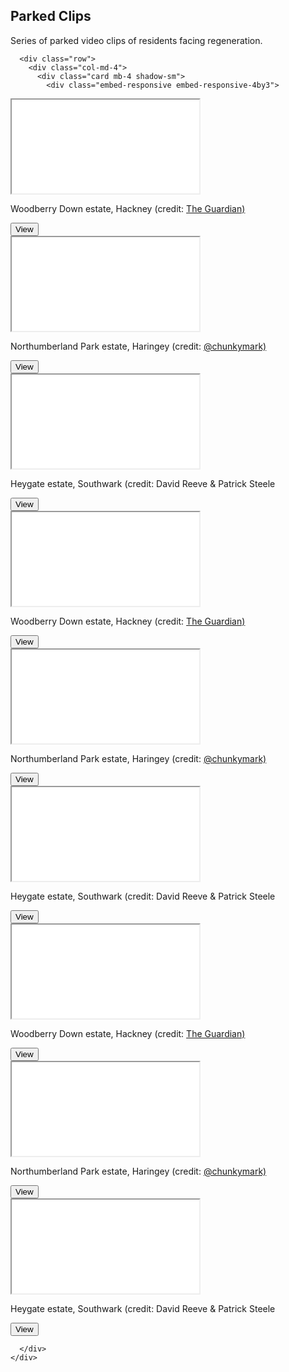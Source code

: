 


<main role="main">

  <section class="jumbotron text-center">
    <div class="container">
      <h1>Parked Clips</h1>
      <p class="lead text-muted">Series of parked video clips of residents facing regeneration.</p>
    </div>
  </section>

  <div class="album py-5 bg-light">
    <div class="container">

      <div class="row">
        <div class="col-md-4">
          <div class="card mb-4 shadow-sm">
            <div class="embed-responsive embed-responsive-4by3">
  <iframe class="embed-responsive-item" src="/images/woodberrydownclip.mp4" allowfullscreen></iframe>
</div>
            <div class="card-body">
              <p class="card-text">Woodberry Down estate, Hackney (credit: <a href="https://www.theguardian.com/society/2014/may/18/-sp-truth-about-gentrification-how-woodberry-down-became-woodberry-park">The Guardian)</a></p>
              <div class="d-flex justify-content-between align-items-center">
                <div class="btn-group">
                  <button type="button" class="btn btn-sm btn-outline-secondary">View</button>
                </div>
              </div>
            </div>
          </div>
        </div>
        <div class="col-md-4">
          <div class="card mb-4 shadow-sm">
            <div class="embed-responsive embed-responsive-16by9">
  <iframe class="embed-responsive-item" src="/images/northumberlandpark.mp4" allowfullscreen></iframe>
</div>
            <div class="card-body">
              <p class="card-text">Northumberland Park estate, Haringey (credit: <a href="https://twitter.com/chunkymark/status/966760326942351360">@chunkymark)</a></p>
              <div class="d-flex justify-content-between align-items-center">
                <div class="btn-group">
                  <button type="button" class="btn btn-sm btn-outline-secondary">View</button>
                </div>
              </div>
            </div>
          </div>
        </div>
        <div class="col-md-4">
          <div class="card mb-4 shadow-sm">
            <div class="embed-responsive embed-responsive-4by3">
  <iframe class="embed-responsive-item" src="/images/doreen.mp4" allowfullscreen></iframe>
</div>
            <div class="card-body">
              <p class="card-text">Heygate estate, Southwark (credit: David Reeve & Patrick Steele</p>
              <div class="d-flex justify-content-between align-items-center">
                <div class="btn-group">
                  <button type="button" class="btn btn-sm btn-outline-secondary">View</button>
                </div>
              </div>
            </div>
          </div>
        </div>

  <div class="col-md-4">
          <div class="card mb-4 shadow-sm">
            <div class="embed-responsive embed-responsive-4by3">
  <iframe class="embed-responsive-item" src="/images/woodberrydownclip.mp4" allowfullscreen></iframe>
</div>
            <div class="card-body">
              <p class="card-text">Woodberry Down estate, Hackney (credit: <a href="https://www.theguardian.com/society/2014/may/18/-sp-truth-about-gentrification-how-woodberry-down-became-woodberry-park">The Guardian)</a></p>
              <div class="d-flex justify-content-between align-items-center">
                <div class="btn-group">
                  <button type="button" class="btn btn-sm btn-outline-secondary">View</button>
                </div>
              </div>
            </div>
          </div>
        </div>
        <div class="col-md-4">
          <div class="card mb-4 shadow-sm">
            <div class="embed-responsive embed-responsive-16by9">
  <iframe class="embed-responsive-item" src="/images/northumberlandpark.mp4" allowfullscreen></iframe>
</div>
            <div class="card-body">
              <p class="card-text">Northumberland Park estate, Haringey (credit: <a href="https://twitter.com/chunkymark/status/966760326942351360">@chunkymark)</a></p>
              <div class="d-flex justify-content-between align-items-center">
                <div class="btn-group">
                  <button type="button" class="btn btn-sm btn-outline-secondary">View</button>
                </div>
              </div>
            </div>
          </div>
        </div>
        <div class="col-md-4">
          <div class="card mb-4 shadow-sm">
            <div class="embed-responsive embed-responsive-4by3">
  <iframe class="embed-responsive-item" src="/images/doreen.mp4" allowfullscreen></iframe>
</div>
            <div class="card-body">
              <p class="card-text">Heygate estate, Southwark (credit: David Reeve & Patrick Steele</p>
              <div class="d-flex justify-content-between align-items-center">
                <div class="btn-group">
                  <button type="button" class="btn btn-sm btn-outline-secondary">View</button>
                </div>
              </div>
            </div>
          </div>
        </div>

  <div class="col-md-4">
          <div class="card mb-4 shadow-sm">
            <div class="embed-responsive embed-responsive-4by3">
  <iframe class="embed-responsive-item" src="/images/woodberrydownclip.mp4" allowfullscreen></iframe>
</div>
            <div class="card-body">
              <p class="card-text">Woodberry Down estate, Hackney (credit: <a href="https://www.theguardian.com/society/2014/may/18/-sp-truth-about-gentrification-how-woodberry-down-became-woodberry-park">The Guardian)</a></p>
              <div class="d-flex justify-content-between align-items-center">
                <div class="btn-group">
                  <button type="button" class="btn btn-sm btn-outline-secondary">View</button>
                </div>
              </div>
            </div>
          </div>
        </div>
        <div class="col-md-4">
          <div class="card mb-4 shadow-sm">
            <div class="embed-responsive embed-responsive-16by9">
  <iframe class="embed-responsive-item" src="/images/northumberlandpark.mp4" allowfullscreen></iframe>
</div>
            <div class="card-body">
              <p class="card-text">Northumberland Park estate, Haringey (credit: <a href="https://twitter.com/chunkymark/status/966760326942351360">@chunkymark)</a></p>
              <div class="d-flex justify-content-between align-items-center">
                <div class="btn-group">
                  <button type="button" class="btn btn-sm btn-outline-secondary">View</button>
                </div>
              </div>
            </div>
          </div>
        </div>
        <div class="col-md-4">
          <div class="card mb-4 shadow-sm">
            <div class="embed-responsive embed-responsive-4by3">
  <iframe class="embed-responsive-item" src="/images/doreen.mp4" allowfullscreen></iframe>
</div>
            <div class="card-body">
              <p class="card-text">Heygate estate, Southwark (credit: David Reeve & Patrick Steele</p>
              <div class="d-flex justify-content-between align-items-center">
                <div class="btn-group">
                  <button type="button" class="btn btn-sm btn-outline-secondary">View</button>
                </div>
              </div>
            </div>
          </div>
        </div>

      </div>
    </div>
  </div>

</main>
